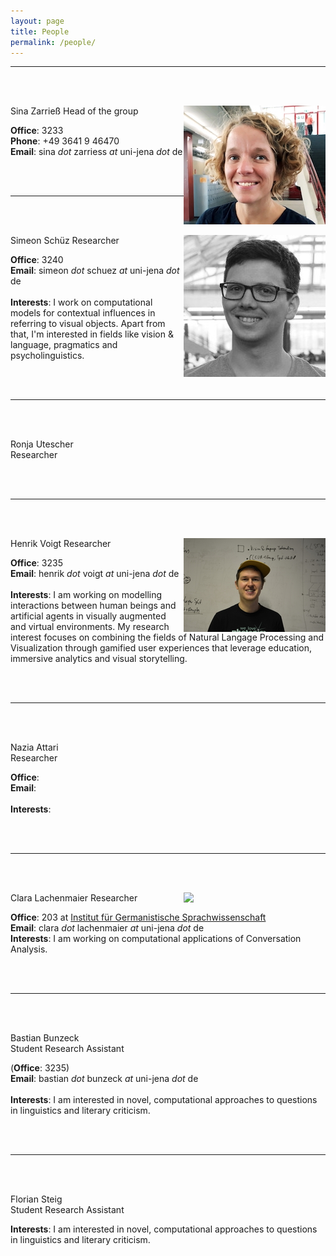 ```yaml
---
layout: page
title: People
permalink: /people/
---
```


______

<br/><br/>

<img style="float: right; width: 227px;" src="/assets/profilesina.jpg">
  Sina Zarrieß  
  Head of the group  

  __Office__: 3233  
  __Phone__: +49 3641 9 46470    
  __Email__: sina *dot* zarriess *at* uni-jena *dot* de  

<br/><br/>

______

<br/><br/>

<img style="float: right; width: 227px;" src="/assets/simeon.jpg">
  Simeon Schüz  
  Researcher  

  __Office__: 3240  
  __Email__: simeon *dot* schuez *at* uni-jena *dot* de  
  <br/>
  __Interests__: 
  I work on computational models for contextual influences in referring to visual objects. 
  Apart from that, I'm interested in fields like vision & language, pragmatics and psycholinguistics. 

<br/><br/>

______

<br/><br/>

<!-- <img style="float: right;" src="/assets/profilesina.jpg"> -->
  Ronja Utescher  
  Researcher  

<!-- 
  __Office__: 3233  
  __Phone__: +49 3641 9 46470    
  __Email__: sina *dot* zarriess *at* uni-jena *dot* de  
-->

<br/><br/>

______

<br/><br/>

<img style="float: right; width: 227px;" src="/assets/henrik.jpg"> 
  Henrik Voigt  
  Researcher  

  __Office__: 3235    
  __Email__: henrik *dot* voigt *at* uni-jena *dot* de  
  <br/>
  __Interests__: 
  I am working on modelling interactions between human beings and artificial agents in visually augmented and virtual environments. 
  My research interest focuses on combining the fields of Natural Langage Processing and Visualization through gamified user experiences 
  that leverage education, immersive analytics and visual storytelling. 

<br/><br/>

______

<br/><br/>

  Nazia Attari  
  Researcher  

  __Office__:     
  __Email__:   
  <br/>
  __Interests__: 

<br/><br/>

______

<br/><br/>

<img style="float: right; width: 227px;" src="/assets/clara.jpg">
  Clara Lachenmaier  
  Researcher  

  __Office__: 203 at [Institut für Germanistische Sprachwissenschaft](<https://www.google.com/maps/place/50%C2%B055'48.9%22N+11%C2%B035'02.6%22E/@50.930253,11.584047,18z/data=!4m5!3m4!1s0x0:0x0!8m2!3d50.930253!4d11.584047>)   
  __Email__: clara *dot* lachenmaier *at* uni-jena *dot* de
  <br/>
  __Interests__: I am working on computational applications of Conversation Analysis.

<br/><br/>
  
______  

<br/><br/>

  Bastian Bunzeck  
  Student Research Assistant

  (__Office__: 3235)    
  __Email__: bastian *dot* bunzeck *at* uni-jena *dot* de  
  <br/>
  __Interests__: 
  I am interested in novel, computational approaches to questions in linguistics and literary criticism.
  
<br/><br/>

______  

<br/><br/>

  Florian Steig  
  Student Research Assistant

  __Interests__: 
  I am interested in novel, computational approaches to questions in linguistics and literary criticism.
  
<br/><br/>
